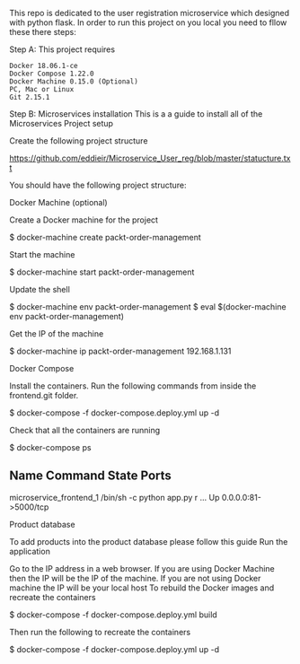 This repo is dedicated to the user registration microservice which designed with python flask. In order to run this project on you local you need to fllow these there steps:

Step A:  This project requires

    Docker 18.06.1-ce
    Docker Compose 1.22.0
    Docker Machine 0.15.0 (Optional)
    PC, Mac or Linux
    Git 2.15.1

Step B: Microservices installation
This is a a guide to install all of the Microservices
Project setup

Create the following project structure

https://github.com/eddieir/Microservice_User_reg/blob/master/statucture.txt

You should have the following project structure:


Docker Machine (optional)

Create a Docker machine for the project

$ docker-machine create packt-order-management

Start the machine

$ docker-machine start packt-order-management

Update the shell

$ docker-machine env packt-order-management
$ eval $(docker-machine env packt-order-management)

Get the IP of the machine

$ docker-machine ip packt-order-management
192.168.1.131

Docker Compose

Install the containers. Run the following commands from inside the frontend.git folder.

$ docker-compose -f docker-compose.deploy.yml up -d

Check that all the containers are running

$ docker-compose ps 

  Name                        Command               State          Ports        
---------------------------------------------------------------------------------------
microservice_frontend_1   /bin/sh -c python app.py r ...   Up      0.0.0.0:81->5000/tcp

Product database

To add products into the product database please follow this guide
Run the application

Go to the IP address in a web browser. If you are using Docker Machine then the IP will be the IP of the machine. If you are not using Docker machine the IP will be your local host
To rebuild the Docker images and recreate the containers

$ docker-compose -f docker-compose.deploy.yml build

Then run the following to recreate the containers

$ docker-compose -f docker-compose.deploy.yml up -d


